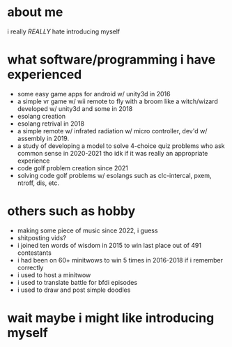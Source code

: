 # about me
i really *REALLY* hate introducing myself

# what software/programming i have experienced
- some easy game apps for android w/ unity3d in 2016
- a simple vr game w/ wii remote to fly with a broom like a witch/wizard developed w/ unity3d and some in 2018
- esolang creation
- esolang retrival in 2018
- a simple remote w/ infrated radiation w/ micro controller, dev'd w/ assembly in 2019.
- a study of developing a model to solve 4-choice quiz problems who ask common sense in 2020-2021 tho idk if it was really an appropriate experience
- code golf problem creation since 2021
- solving code golf problems w/ esolangs such as clc-intercal, pxem, ntroff, dis, etc.

# others such as hobby
- making some piece of music since 2022, i guess
- shitposting vids?
- i joined ten words of wisdom in 2015 to win last place out of 491 contestants
- i had been on 60+ minitwows to win 5 times in 2016-2018 if i remember correctly
- i used to host a minitwow
- i used to translate battle for bfdi episodes
- i used to draw and post simple doodles

# wait maybe i might like introducing myself
